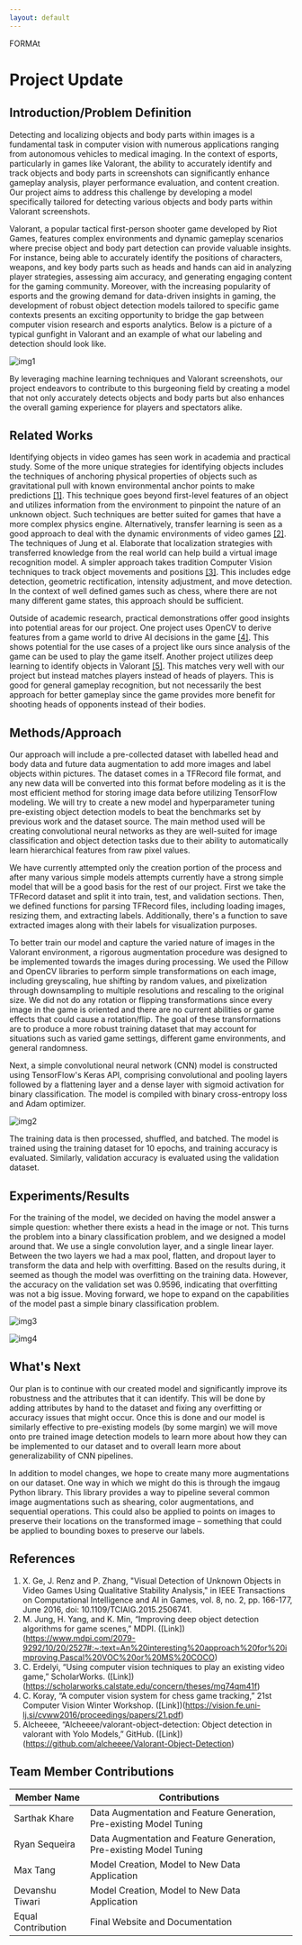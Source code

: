 ```yaml
---
layout: default
---
```


FORMAt


# Project Update

## Introduction/Problem Definition
Detecting and localizing objects and body parts within images is a fundamental task in computer vision with numerous applications ranging from autonomous vehicles to medical imaging. In the context of esports, particularly in games like Valorant, the ability to accurately identify and track objects and body parts in screenshots can significantly enhance gameplay analysis, player performance evaluation, and content creation. Our project aims to address this challenge by developing a model specifically tailored for detecting various objects and body parts within Valorant screenshots. 

Valorant, a popular tactical first-person shooter game developed by Riot Games, features complex environments and dynamic gameplay scenarios where precise object and body part detection can provide valuable insights. For instance, being able to accurately identify the positions of characters, weapons, and key body parts such as heads and hands can aid in analyzing player strategies, assessing aim accuracy, and generating engaging content for the gaming community. Moreover, with the increasing popularity of esports and the growing demand for data-driven insights in gaming, the development of robust object detection models tailored to specific game contexts presents an exciting opportunity to bridge the gap between computer vision research and esports analytics. Below is a picture of a typical gunfight in Valorant and an example of what our labeling and detection should look like.

![img1](img1.png)

By leveraging machine learning techniques and Valorant screenshots, our project endeavors to contribute to this burgeoning field by creating a model that not only accurately detects objects and body parts but also enhances the overall gaming experience for players and spectators alike.

## Related Works
Identifying objects in video games has seen work in academia and practical study. Some of the more unique strategies for identifying objects includes the techniques of anchoring physical properties of objects such as gravitational pull with known environmental anchor points to make predictions [[1]](#1). This technique goes beyond first-level features of an object and utilizes information from the environment to pinpoint the nature of an unknown object. Such techniques are better suited for games that have a more complex physics engine. Alternatively, transfer learning is seen as a good approach to deal with the dynamic environments of video games [[2]](#2). The techniques of Jung et al. Elaborate that localization strategies with transferred knowledge from the real world can help build a virtual image recognition model. A simpler approach takes tradition Computer Vision techniques to track object movements and positions [[3]](#3). This includes edge detection, geometric rectification, intensity adjustment, and move detection. In the context of well defined games such as chess, where there are not many different game states, this approach should be sufficient. 

Outside of academic research, practical demonstrations offer good insights into potential areas for our project. One project uses OpenCV to derive features from a game world to drive AI decisions in the game [[4]](#4). This shows potential for the use cases of a project like ours since analysis of the game can be used to play the game itself. Another project utilizes deep learning to identify objects in Valorant [[5]](#5). This matches very well with our project but instead matches players instead of heads of players. This is good for general gameplay recognition, but not necessarily the best approach for better gameplay since the game provides more benefit for shooting heads of opponents instead of their bodies.

## Methods/Approach
Our approach will include a pre-collected dataset with labelled head and body data and future data augmentation to add more images and label objects within pictures. The dataset comes in a TFRecord file format, and any new data will be converted into this format before modeling as it is the most efficient method for storing image data before utilizing TensorFlow modeling. We will try to create a new model and hyperparameter tuning pre-existing object detection models to beat the benchmarks set by previous work and the dataset source. The main method used will be creating convolutional neural networks as they are well-suited for image classification and object detection tasks due to their ability to automatically learn hierarchical features from raw pixel values.  

We have currently attempted only the creation portion of the process and after many various simple models attempts currently have a strong simple model that will be a good basis for the rest of our project. First we take the TFRecord dataset and split it into train, test, and validation sections. Then, we defined functions for parsing TFRecord files, including loading images, resizing them, and extracting labels. Additionally, there's a function to save extracted images along with their labels for visualization purposes. 

To better train our model and capture the varied nature of images in the Valorant environment, a rigorous augmentation procedure was designed to be implemented towards the images during processing. We used the Pillow and OpenCV libraries to perform simple transformations on each image, including greyscaling, hue shifting by random values, and pixelization through downsampling to multiple resolutions and rescaling to the original size. We did not do any rotation or flipping transformations since every image in the game is oriented and there are no current abilities or game effects that could cause a rotation/flip. The goal of these transformations are to produce a more robust training dataset that may account for situations such as varied game settings, different game environments, and general randomness. 

Next, a simple convolutional neural network (CNN) model is constructed using TensorFlow's Keras API, comprising convolutional and pooling layers followed by a flattening layer and a dense layer with sigmoid activation for binary classification. The model is compiled with binary cross-entropy loss and Adam optimizer.

![img2](img2.png)

The training data is then processed, shuffled, and batched. The model is trained using the training dataset for 10 epochs, and training accuracy is evaluated. Similarly, validation accuracy is evaluated using the validation dataset.

## Experiments/Results
For the training of the model, we decided on having the model answer a simple question: whether there exists a head in the image or not. This turns the problem into a binary classification problem, and we designed a model around that. We use a single convolution layer, and a single linear layer. Between the two layers we had a max pool, flatten, and dropout layer to transform the data and help with overfitting. Based on the results during, it seemed as though the model was overfitting on the training data. However, the accuracy on the validation set was 0.9596, indicating that overfitting was not a big issue. Moving forward, we hope to expand on the capabilities of the model past a simple binary classification problem.

![img3](img3.png)

![img4](img4.png)

## What's Next
Our plan is to continue with our created model and significantly improve its robustness and the attributes that it can identify. This will be done by adding attributes by hand to the dataset and fixing any overfitting or accuracy issues that might occur. Once this is done and our model is similarly effective to pre-existing models (by some margin) we will move onto pre trained image detection models to learn more about how they can be implemented to our dataset and to overall learn more about generalizability of CNN pipelines.  

In addition to model changes, we hope to create many more augmentations on our dataset. One way in which we might do this is through the imgaug Python library. This library provides a way to pipeline several common image augmentations such as shearing, color augmentations, and sequential operations. This could also be applied to points on images to preserve their locations on the transformed image – something that could be applied to bounding boxes to preserve our labels.

## References
1.	<a name="1">X. Ge, J. Renz and P. Zhang, "Visual Detection of Unknown Objects in Video Games Using Qualitative Stability Analysis," in IEEE Transactions on Computational Intelligence and AI in Games, vol. 8, no. 2, pp. 166-177, June 2016, doi: 10.1109/TCIAIG.2015.2506741.</a>
2.	<a name="2">M. Jung, H. Yang, and K. Min, “Improving deep object detection algorithms for game scenes,” MDPI. ([Link])(https://www.mdpi.com/2079-9292/10/20/2527#:~:text=An%20interesting%20approach%20for%20improving,Pascal%20VOC%20or%20MS%20COCO)</a>
3.	<a name="3">C. Erdelyi, “Using computer vision techniques to play an existing video game,” ScholarWorks. ([Link])(https://scholarworks.calstate.edu/concern/theses/mg74qm41f)</a>
4.	<a name="4">C. Koray, “A computer vision system for chess game tracking,” 21st Computer Vision Winter Workshop. ([Link])(https://vision.fe.uni-lj.si/cvww2016/proceedings/papers/21.pdf)</a>
5.	<a name="5">Alcheeee, “Alcheeee/valorant-object-detection: Object detection in valorant with Yolo Models,” GitHub. ([Link])(https://github.com/alcheeee/Valorant-Object-Detection)</a>

## Team Member Contributions

| **Member Name**              | **Contributions**                               |   
|---------------------------|-------------------------------------------------------|
| Sarthak Khare             |  Data Augmentation and Feature Generation, Pre-existing Model Tuning  |
| Ryan Sequeira             |  Data Augmentation and Feature Generation, Pre-existing Model Tuning  |
| Max Tang                  |  Model Creation, Model to New Data Application  |
| Devanshu Tiwari           |  Model Creation, Model to New Data Application  |
| Equal Contribution        |  Final Website and Documentation  |
